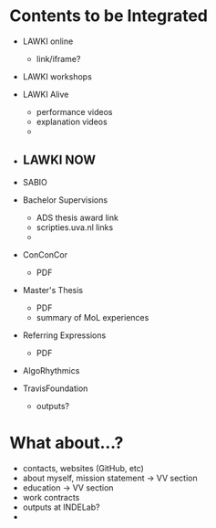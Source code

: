 # Contents to be Integrated


 - LAWKI online
   - link/iframe? 
 - LAWKI workshops
 
 - LAWKI Alive
   - performance videos
   - explanation videos
   - 
 - LAWKI NOW
   - 
 - SABIO
 - Bachelor Supervisions
   - ADS thesis award link
   - scripties.uva.nl links
   -  
 - ConConCor
   - PDF 
 - Master's Thesis
   - PDF 
   - summary of MoL experiences
 - Referring Expressions
   - PDF 
 
 - AlgoRhythmics

 - TravisFoundation
   - outputs? 




# What about...?

 - contacts, websites (GitHub, etc)
 - about myself, mission statement -> VV section
 - education -> VV section
 - work contracts
 - outputs at INDELab?
 - 
